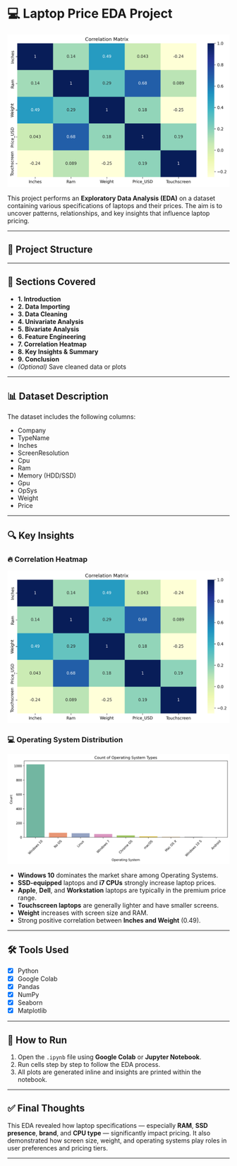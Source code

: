 # 💻 Laptop Price EDA Project


![EDA Preview](images/heatmapt.png)

This project performs an **Exploratory Data Analysis (EDA)** on a dataset containing various specifications of laptops and their prices. The aim is to uncover patterns, relationships, and key insights that influence laptop pricing.

---

## 📂 Project Structure


---

## 📌 Sections Covered

- **1. Introduction**
- **2. Data Importing**
- **3. Data Cleaning**
- **4. Univariate Analysis**
- **5. Bivariate Analysis**
- **6. Feature Engineering**
- **7. Correlation Heatmap**
- **8. Key Insights & Summary**
- **9. Conclusion**
- *(Optional)* Save cleaned data or plots

---

## 📊 Dataset Description

The dataset includes the following columns:
- Company
- TypeName
- Inches
- ScreenResolution
- Cpu
- Ram
- Memory (HDD/SSD)
- Gpu
- OpSys
- Weight
- Price

---

## 🔍 Key Insights

### 🔥 Correlation Heatmap
![Correlation Heatmap](images/heatmapt.png)

### 💻 Operating System Distribution
![OS Distribution](images/countplot5.png)

- **Windows 10** dominates the market share among Operating Systems.
- **SSD-equipped** laptops and **i7 CPUs** strongly increase laptop prices.
- **Apple**, **Dell**, and **Workstation** laptops are typically in the premium price range.
- **Touchscreen laptops** are generally lighter and have smaller screens.
- **Weight** increases with screen size and RAM.
- Strong positive correlation between **Inches and Weight** (0.49).

---

## 🛠 Tools Used

- [x] Python
- [x] Google Colab
- [x] Pandas
- [x] NumPy
- [x] Seaborn
- [x] Matplotlib

---

## 🚀 How to Run

1. Open the `.ipynb` file using **Google Colab** or **Jupyter Notebook**.
2. Run cells step by step to follow the EDA process.
3. All plots are generated inline and insights are printed within the notebook.

---

## ✅ Final Thoughts

This EDA revealed how laptop specifications — especially **RAM**, **SSD presence**, **brand**, and **CPU type** — significantly impact pricing. It also demonstrated how screen size, weight, and operating systems play roles in user preferences and pricing tiers.

---

